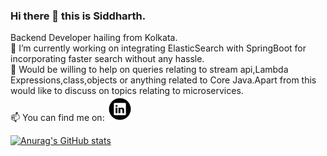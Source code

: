 ### Hi there 👋 this is Siddharth.</br>
Backend Developer hailing from Kolkata.</br>
🔭 I’m currently working on integrating ElasticSearch with SpringBoot for incorporating faster search without any hassle.</br>
💬 Would be willing to help on queries relating to stream api,Lambda Expressions,class,objects or anything related to Core Java.Apart from this would like to discuss on topics relating to microservices.</br>
📫 You can find me on: 
<a href="https://www.linkedin.com/in/siddharth-majhi/">
  <img src="https://github.com/yoshimitsu117/yoshimitsu117/blob/main/iconfinder_51-linkedin_104452.png"
       alt="Linked In Link"
       height="40"
       width="40"
      >
  </a>
<!--![LinkedIn](https://github.com/yoshimitsu117/yoshimitsu117/blob/main/iconfinder_51-linkedin_104452.png)
[Linked In](https://www.linkedin.com/in/siddharth-majhi/)-->


[![Anurag's GitHub stats](https://github-readme-stats.vercel.app/api?username=yoshimitsu117&show_icons=true&theme=jolly)](https://github.com/anuraghazra/github-readme-stats)
<!--
**yoshimitsu117/yoshimitsu117** is a ✨ _special_ ✨ repository because its `README.md` (this file) appears on your GitHub profile.

Here are some ideas to get you started:

-  ...
- 🌱 I’m currently learning ...
- 👯 I’m looking to collaborate on ...
- 🤔 I’m looking for help with ...
- 💬 Ask me about ...
- 📫 How to reach me: ...
- 😄 Pronouns: ...
- ⚡ Fun fact: ...
-->
